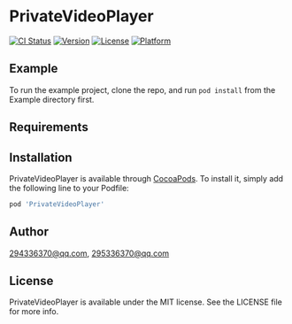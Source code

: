 # PrivateVideoPlayer

[![CI Status](https://img.shields.io/travis/294336370@qq.com/PrivateVideoPlayer.svg?style=flat)](https://travis-ci.org/294336370@qq.com/PrivateVideoPlayer)
[![Version](https://img.shields.io/cocoapods/v/PrivateVideoPlayer.svg?style=flat)](https://cocoapods.org/pods/PrivateVideoPlayer)
[![License](https://img.shields.io/cocoapods/l/PrivateVideoPlayer.svg?style=flat)](https://cocoapods.org/pods/PrivateVideoPlayer)
[![Platform](https://img.shields.io/cocoapods/p/PrivateVideoPlayer.svg?style=flat)](https://cocoapods.org/pods/PrivateVideoPlayer)

## Example

To run the example project, clone the repo, and run `pod install` from the Example directory first.

## Requirements

## Installation

PrivateVideoPlayer is available through [CocoaPods](https://cocoapods.org). To install
it, simply add the following line to your Podfile:

```ruby
pod 'PrivateVideoPlayer'
```

## Author

294336370@qq.com, 295336370@qq.com

## License

PrivateVideoPlayer is available under the MIT license. See the LICENSE file for more info.
